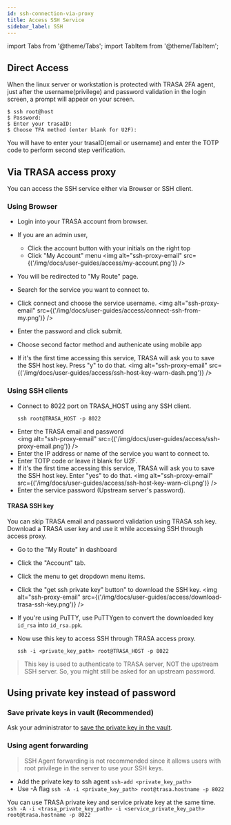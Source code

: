 ```yaml
---
id: ssh-connection-via-proxy
title: Access SSH Service
sidebar_label: SSH
---
```

import Tabs from '@theme/Tabs';
import TabItem from '@theme/TabItem';


## Direct Access
When the linux server or workstation is protected with TRASA 2FA agent, just after the username(privilege) and password validation in the login screen, a prompt will appear on your screen. 
```shell script
$ ssh root@host
$ Password:
$ Enter your trasaID: 
$ Choose TFA method (enter blank for U2F):
```
You will have to enter your trasaID(email or username) and enter the TOTP code to perform second step verification.


## Via TRASA access proxy
You can access the SSH service either via Browser or SSH client.

### Using Browser

* Login into your TRASA account from browser.
* If you are an admin user,
    - Click the account button with your initials on the right top
    - Click "My Account" menu 
    <img alt="ssh-proxy-email" src={('/img/docs/user-guides/access/my-account.png')} />  

* You will be redirected to "My Route" page.
* Search for the service you want to connect to.
* Click connect and choose the service username.
<img alt="ssh-proxy-email" src={('/img/docs/user-guides/access/connect-ssh-from-my.png')} />  

* Enter the password and click submit.
* Choose second factor method and authenicate using mobile app
* If it's the first time accessing this service, TRASA will ask you to save the SSH host key.
Press "y" to do that.
<img alt="ssh-proxy-email" src={('/img/docs/user-guides/access/ssh-host-key-warn-dash.png')} />  







### Using SSH clients

* Connect to 8022 port on TRASA_HOST using any SSH client.
    ```shell script
    ssh root@TRASA_HOST -p 8022
    ```     
* Enter the TRASA email and password   
<img alt="ssh-proxy-email" src={('/img/docs/user-guides/access/ssh-proxy-email.png')} />  
* Enter the IP address or name of the service you want to connect to.   
* Enter TOTP code or leave it blank for U2F.  
* If it's the first time accessing this service, TRASA will ask you to save the SSH host key.
  Enter "yes" to do that.
  <img alt="ssh-proxy-email" src={('/img/docs/user-guides/access/ssh-host-key-warn-cli.png')} />  
* Enter the service password (Upstream server's password).   



#### TRASA SSH key
You can skip TRASA email and password validation using TRASA ssh key.
Download a TRASA user key and use it while accessing SSH through access proxy.

* Go to the "My Route" in dashboard
* Click the "Account" tab.
* Click the menu to get dropdown menu items.
* Click the "get ssh private key" button" to download the SSH key.
  <img alt="ssh-proxy-email" src={('/img/docs/user-guides/access/download-trasa-ssh-key.png')} />  

* If you're using PuTTY, use PuTTYgen to convert the downloaded key `id_rsa` into `id_rsa.ppk`.
* Now use this key to access SSH through TRASA access proxy.
    ```shell script
    ssh -i <private_key_path> root@TRASA_HOST -p 8022
    ```    

>This key is used to authenticate to TRASA server, NOT the upstream SSH server.
>So, you might still be asked for an upstream password.
 

<!---

<Tabs
    defaultValue="openssh"
    values={[
  
            {label: 'OpenSSH Client', value: 'openssh'},
            {label: 'TRASA cli', value: 'trasacli'},
            {label: 'Putty', value: 'putty'},
            {label: 'Bitvise', value: 'bitvise'},
        ]}
>


<TabItem value="openssh">


* `ssh -i <private_key_path> root@trasa.hostname -p 8022`     
* Enter TRASA email and password   
* Enter IP address of service you want to connect to   
* Enter TOTP code or leave it blank for U2F   
* Enter Service password   

</TabItem>

<TabItem value="trasacli">

* [Setup device agent](#)
* `trasacli -u username`
* Enter TRASA URL if asked     
* Enter TRASA email and password   
* Enter the IP address of service you want to connect to   
* Enter TOTP code or leave it blank for U2F   
* Enter Service password   

</TabItem>


<TabItem value="putty">

* Enter the TRASA hostname or IP address under Session.

:::note 
If you have dowloaded the TRASA user key
* Navigate to Connection > SSH > Auth.
* Use PuTTYgen to convert the downloaded key `id_rsa` into `id_rsa.ppk`.
* Click Browse... under Authentication parameters / Private key file for authentication.
* Locate the id_rsa.ppk private key and click Open.
* Click Open again to log into the remote server with key pair authentication.
::: 

* Enter TRASA email and password.
* Enter IP address of service you want to connect to.   
* Enter TOTP code or leave it blank for U2F.
* Enter Service password.

</TabItem>


  <TabItem value="bitvise">
  todo
  </TabItem>


</Tabs>



--->



## Using private key instead of password

### Save private keys in vault (Recommended)
Ask your administrator to [save the private key in the vault](../providers/vault/tsxvault.md#storing-service-credentials).

### Using agent forwarding
>SSH Agent forwarding is not recommended since it allows users with root privilege in the server to use your SSH keys.

* Add the private key to ssh agent `ssh-add <private_key_path>`
* Use -A flag `ssh -A -i <private_key_path> root@trasa.hostname -p 8022`


You can use TRASA private key and service private key at the same time.   
`ssh -A -i <trasa_private_key_path> -i <service_private_key_path> root@trasa.hostname -p 8022`




